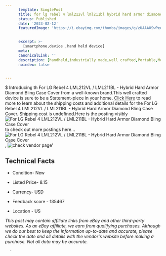 ```yaml
---
      template: SinglePost
      title: for lg rebel 4 lml212vl lml211bl hybrid hard armor diamond bling case cover
      status: Published
      date: '2023-02-12'
      featuredImage: 'https://i.ebayimg.com/thumbs/images/g/zUAAAOSwPedakInY/s-l225.jpg'
       

      excerpt: >-
        [smartphone,device ,hand held device]
      meta:
      canonicalLink: ''
      description: [handheld,industrially made,well crafted,Portable,Mobile,Compact,Convenient,Lightweight,Maneuverable,Man-portable,Miniature,Carriable,Hand-held,Light,Holdable,Transportable,Mobile device,Pocket-sized,On-the-go,Wireless,Cordless,Compact size,Convenient size, smartphone,device ,hand held device]
      noindex: false
      

---
```

$
      Introducing th For LG Rebel 4 LML212VL / LML211BL - Hybrid Hard Armor Diamond Bling Case Cover from a well-known brand.This well crafted device  is sure to be a Statement-piece in your home. [Click Here](https://www.ebay.com/itm/133238822754?hash=item1f05a71762%3Ag%3AzUAAAOSwPedakInY&mkevt=1&mkcid=1&mkrid=711-53200-19255-0&campid=%253CePNCampaignId%253E&customid=%253CreferenceId%253E&toolid=10049) to read more to learn about the shipping costs and additional details for the For LG Rebel 4 LML212VL / LML211BL - Hybrid Hard Armor Diamond Bling Case Cover. Shipping cost is undefined.Here is the posting visibly ![For LG Rebel 4 LML212VL / LML211BL - Hybrid Hard Armor Diamond Bling Case Cover](https://i.ebayimg.com/thumbs/images/g/zUAAAOSwPedakInY/s-l225.jpg) to check out more postings here... ![For LG Rebel 4 LML212VL / LML211BL - Hybrid Hard Armor Diamond Bling Case Cover](https://i.ebayimg.com/images/g/zUAAAOSwPedakInY/s-l960.jpg), ![check vendor page](https://origin-galleryplus.ebayimg.com/ws/web/133238822754_2_0_1/225x225.jpg,https://origin-galleryplus.ebayimg.com/ws/web/133238822754_3_0_1/225x225.jpg,https://origin-galleryplus.ebayimg.com/ws/web/133238822754_4_0_1/225x225.jpg,https://origin-galleryplus.ebayimg.com/ws/web/133238822754_5_0_1/225x225.jpg,https://origin-galleryplus.ebayimg.com/ws/web/133238822754_6_0_1/225x225.jpg)'

      

 ## Technical Facts 



     
      

 - Condition- New 


      

 - Listed Price- 8.15 


      

 - Currency- USD 


      

 - Feedback score - 135467 


      

 - Location - US 


      
      

 *_This post may contain affiliate links from eBay and other third-party websites. As an eBay affiliate, we earn from qualifying purchases. Although we do our best to keep the information up-to-date and accurate, please check the date and all details with the vendor's website before making a purchase. Not all data may be accurate._*




      -
